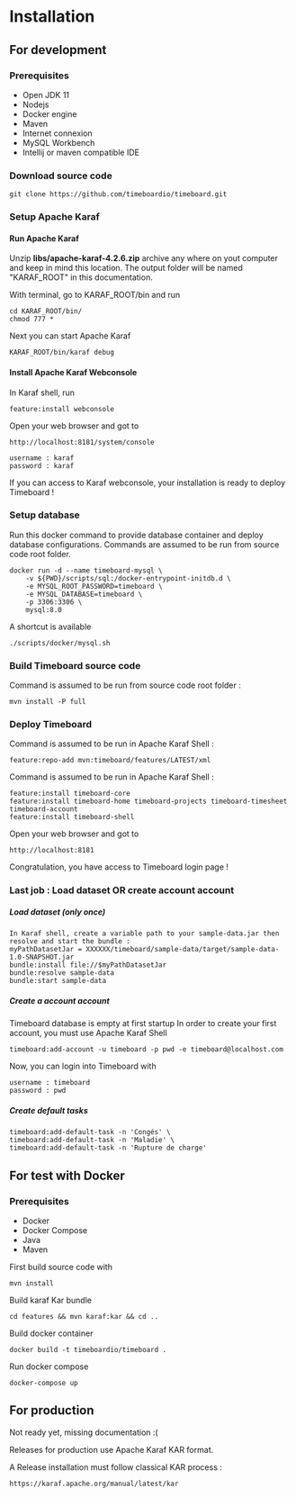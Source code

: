# Installation

## For development

### Prerequisites

- Open JDK 11
- Nodejs
- Docker engine
- Maven
- Internet connexion
- MySQL Workbench
- Intellij or maven compatible IDE

### Download source code

    git clone https://github.com/timeboardio/timeboard.git

### Setup Apache Karaf


#### Run Apache Karaf 
Unzip **libs/apache-karaf-4.2.6.zip** archive any where on yout computer and keep in mind this location.
The output folder will be named "KARAF_ROOT" in this documentation.

With terminal, go to KARAF_ROOT/bin and run 

    cd KARAF_ROOT/bin/
    chmod 777 *
    
Next you can start Apache Karaf

    KARAF_ROOT/bin/karaf debug
    
#### Install Apache Karaf Webconsole

In Karaf shell, run 

    feature:install webconsole
 
Open your web browser and got to 

    http://localhost:8181/system/console
    
    username : karaf
    password : karaf

If you can access to Karaf webconsole, your installation is ready to deploy Timeboard !

### Setup database

Run this docker command to provide database container and deploy database configurations. 
Commands are assumed to be run from source code root folder. 

    docker run -d --name timeboard-mysql \
        -v ${PWD}/scripts/sql:/docker-entrypoint-initdb.d \
        -e MYSQL_ROOT_PASSWORD=timeboard \
        -e MYSQL_DATABASE=timeboard \
        -p 3306:3306 \
        mysql:8.0
        
A shortcut is available 

    ./scripts/docker/mysql.sh
    

### Build Timeboard source code

Command is assumed to be run from source code root folder :

    mvn install -P full   
    

### Deploy Timeboard


Command is assumed to be run in Apache Karaf Shell :

    feature:repo-add mvn:timeboard/features/LATEST/xml


Command is assumed to be run in Apache Karaf Shell :

    feature:install timeboard-core 
    feature:install timeboard-home timeboard-projects timeboard-timesheet  timeboard-account   
    feature:install timeboard-shell

Open your web browser and got to 

    http://localhost:8181
    
Congratulation, you have access to Timeboard login page !

### Last job : Load dataset OR create account account

##### Load dataset (only once)

    In Karaf shell, create a variable path to your sample-data.jar then resolve and start the bundle :
    myPathDatasetJar = XXXXXX/timeboard/sample-data/target/sample-data-1.0-SNAPSHOT.jar
    bundle:install file://$myPathDatasetJar
    bundle:resolve sample-data
    bundle:start sample-data

##### Create a account account

Timeboard database is empty at first startup
In order to create your first account, you must use Apache Karaf Shell 

    timeboard:add-account -u timeboard -p pwd -e timeboard@localhost.com
        
Now, you can login into Timeboard with 

    username : timeboard
    password : pwd      
        
##### Create default tasks 
    timeboard:add-default-task -n 'Congés' \
    timeboard:add-default-task -n 'Maladie' \
    timeboard:add-default-task -n 'Rupture de charge'

## For test with Docker

### Prerequisites

- Docker
- Docker Compose
- Java
- Maven

First build source code with 

    mvn install
    
Build karaf Kar bundle

    cd features && mvn karaf:kar && cd ..
    
Build docker container

    docker build -t timeboardio/timeboard .
        
Run docker compose

    docker-compose up

## For production

Not ready yet, missing documentation :(

Releases for production use Apache Karaf KAR format.

A Release installation must follow classical KAR process : 

    https://karaf.apache.org/manual/latest/kar

